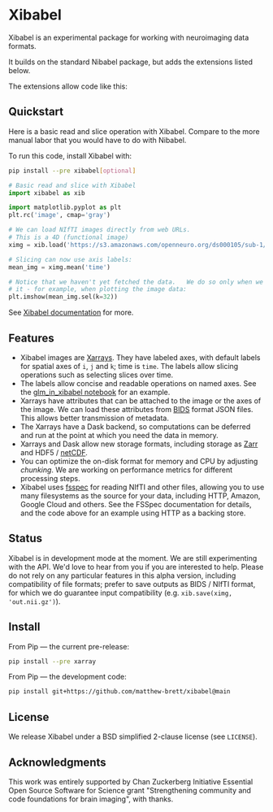 # Xibabel

Xibabel is an experimental package for working with neuroimaging data formats.

It builds on the standard Nibabel package, but adds the extensions listed below.

The extensions allow code like this:

## Quickstart

Here is a basic read and slice operation with Xibabel. Compare to the more manual labor that you would have to do with Nibabel.

To run this code, install Xibabel with:

```bash
pip install --pre xibabel[optional]
```

```python
# Basic read and slice with Xibabel
import xibabel as xib

import matplotlib.pyplot as plt
plt.rc('image', cmap='gray')

# We can load NIfTI images directly from web URLs.
# This is a 4D (functional image)
ximg = xib.load('https://s3.amazonaws.com/openneuro.org/ds000105/sub-1/func/sub-1_task-objectviewing_run-01_bold.nii.gz')

# Slicing can now use axis labels:
mean_img = ximg.mean('time')

# Notice that we haven't yet fetched the data.   We do so only when we need
# it - for example, when plotting the image data:
plt.imshow(mean_img.sel(k=32))
```

See [Xibabel documentation](https://matthew-brett.github.io/xibabel) for more.

## Features

- Xibabel images are [Xarrays](https://docs.xarray.dev). They have labeled
  axes, with default labels for spatial axes of `i`, `j` and `k`; time is
  `time`. The labels allow slicing operations such as selecting slices over
  time.
- The labels allow concise and readable operations on named axes.
  See the [glm_in_xibabel
  notebook](https://matthew-brett.github.io/xibabel/glm_with_xibabel) for an example.
- Xarrays have attributes that can be attached to the image or the axes of the
  image. We can load these attributes from
  [BIDS](https://bids.neuroimaging.io/) format JSON files. This allows better
  transmission of metadata.
- The Xarrays have a Dask backend, so computations can be deferred and run at
  the point at which you need the data in memory.
- Xarrays and Dask allow new storage formats, including storage as
  [Zarr](https://zarr.readthedocs.io) and
  HDF5 / [netCDF](https://en.wikipedia.org/wiki/NetCDF).
- You can optimize the on-disk format for memory and CPU by adjusting
  _chunking_. We are working on performance metrics for different processing
  steps.
- Xibabel uses [fsspec](https://filesystem-spec.readthedocs.io) for reading
  NIfTI and other files, allowing you to use many filesystems as the source for
  your data, including HTTP, Amazon, Google Cloud and others. See the FSSpec
  documentation for details, and the code above for an example using HTTP as
  a backing store.

## Status

Xibabel is in development mode at the moment. We are still experimenting with
the API. We'd love to hear from you if you are interested to help. Please do
not rely on any particular features in this alpha version, including
compatibility of file formats; prefer to save outputs as BIDS / NIfTI format,
for which we do guarantee input compatibility (e.g. `xib.save(ximg,
'out.nii.gz')`).

## Install

From Pip — the current pre-release:

```bash
pip install --pre xarray
```

From Pip — the development code:

```bash
pip install git+https://github.com/matthew-brett/xibabel@main
```

## License

We release Xibabel under a BSD simplified 2-clause license (see `LICENSE`).

## Acknowledgments

This work was entirely supported by Chan Zuckerberg Initiative Essential Open
Source Software for Science grant "Strengthening community and code foundations
for brain imaging", with thanks.
